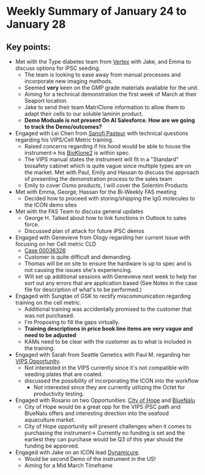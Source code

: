 # Weekly Summary of January 24 to January 28

## Key points:
- Met with the Type diabetes team from [Vertex](https://advancedinstruments.lightning.force.com/lightning/r/Opportunity/0064x00000CWNrHAAX/view) with Jake, and Emma to discuss options for iPSC seeding.
  - The team is looking to ease away from manual processes and incorporate new imaging methods.
  - Seemed **very** keen on the GMP grade materials available for the unit.
  - Aiming for a technical demonstration the first week of March at their Seaport location.
  - Jake to send their team MatriClone information to allow them to adapt their cells to our soluble laminin product.
  - **Demo Moduale is not present On AI Salesforce.  How are we going to track the Demo/outcomes?**
- Engaged with Lei Chen from [Sanofi Pasteur](https://advancedinstruments.lightning.force.com/lightning/r/Account/0014x00000n6VXJAA2/view) with technical questions regarding his VIPS/Cell Metric training.
  - Raised concerns regarding if his hood would be able to house the instrument-> his [BioKlone2](https://us.vwr.com/store/product/4830653/bioklone-2-series-class-ii-type-a2-biological-safety-cabinets-microzone) is within spec.
  - The VIPS manual states the instrument will fit in a "Standard" biosafety cabinet which is quite vague since multiple types are on the market.
Met with Paul, Emily and Hassan to discuss the approach of presenting the demonstration process to the sales team
  - Emily to cover Osmo products, I will cover the Solentim Products
- Met with Emma, George, Hassan for the Bi-Weekly FAS meeting
  - Decided how to proceed with storing/shipping the IgG  molecules to the ICON demo sites
- Met with the FAS Team to discuss general updates
  - George H. Talked about how to link functions in Outlook to sales force.
  - Discussed plan of attack for future iPSC demos
- Engaged with Genevieve from Ology regarding her current issue with focusing on her Cell metric CLD
  - [Case 00036326](https://advancedinstruments.lightning.force.com/lightning/r/Case/5004x00000CcpBfAAJ/view?ws=%2Flightning%2Fr%2FAccount%2F0014x00000sbdPzAAI%2Fview)
  - Customer is quite difficult and demanding.
  - Thomas will be on site to ensure the hardware is up to spec and is not causing the issues she's experiencing.
  - Will set up additional sessions with Genevieve next week to help her sort out any errors that are application based (See Notes in the case file for description of what's to be performed.)
- Engaged with Sungtae of GSK to rectify miscommunication regarding training on the cell metric.
  - Additional training was accidentally promised to the customer that was not purchased.
  - I'm Proposing to fill the gaps virtually.
  - **Training descriptions in price book line items are very vague and need to be adjusted**
  - KAMs need to be clear with the customer as to what is included in the training.
- Engaged with Sarah from Seattle Genetics with Paul M. regarding her [VIPS Opportunity](https://advancedinstruments.lightning.force.com/lightning/r/Opportunity/0064x00000C4obKAAR/view).
  - Not interested in the VIPS currently since it's not compatible with seeding plates that are coated.
  - discussed the possibility of incorporating the ICON into the workflow
    - Not interested since they are currently utilizing the Octet for productivity testing.
- Engaged with Rosario on two Opportunities: [City of Hope](https://advancedinstruments.lightning.force.com/lightning/r/Opportunity/0064x00000C4odfAAB/view?ws=%2Flightning%2Fr%2FAccount%2F0014x00000sbcrFAAQ%2Fview) and [BlueNalu](https://advancedinstruments.lightning.force.com/lightning/r/Account/0014x00000h7qPAAAY/view)
  - City of Hope would be a great opp for the VIPS iPSC path and BlueNalu offers and interesting direction into the seafood aquaculture market.
  - City of Hope opportunity will present challenges when it comes to purchasing the instrument-> Currently no funding is set and the earliest they can purchase would be Q3 of this year should the funding be apporved.
- Engaged with Jake on an ICON lead [Dynamicure](https://advancedinstruments.lightning.force.com/lightning/r/Opportunity/0064x00000C4oWtAAJ/view).
  - Would be second Demo of the instrument in the US!
  - Aiming for a Mid March Timeframe
